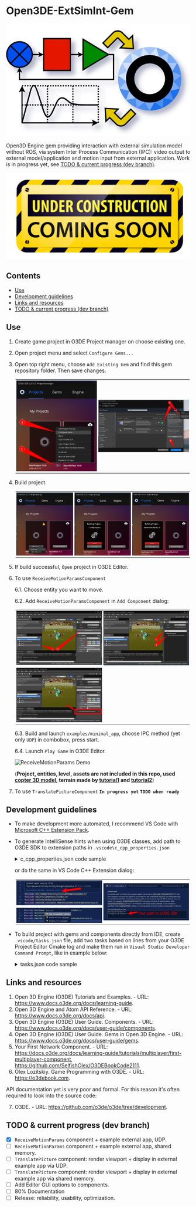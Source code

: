 # Open3DE-ExtSimInt-Gem <!-- omit from toc -->

![logo](logo.png)

Open3D Engine gem providing interaction with external simulation model without ROS, via system Inter Process Communication (IPC): video output to external model/application and motion input from external application. Work is in progress yet, see [TODO \& current progress (dev branch)](#todo--current-progress-dev-branch).

![Under development, coming soon](/doc/img/under_construction.png)

## Contents <!-- omit from toc -->

- [Use](#use)
- [Development guidelines](#development-guidelines)
- [Links and resources](#links-and-resources)
- [TODO \& current progress (dev branch)](#todo--current-progress-dev-branch)

## Use

1. Create game project in O3DE Project manager on choose existing one.
2. Open project menu and select `Configure Gems...`
3. Open top right menu, choose `Add Existing Gem` and find this gem repository folder. Then save changes.

    <table style="border: 0px solid black;padding : 2px;">
        <tr style="border: 0px solid black;padding : 2px;">
            <td style="border: 0px solid black;padding : 2px;">
                <img src="/doc/img/configure_gems.png"/>
            </td>
            <td style="border: 0px solid black;padding : 2px;" rowspan="2">
                <img src="/doc/img/add_gem.png"/>
            </td>
        </tr>
    </table>

4. Build project.

    <table style="border: 0px solid black;padding : 2px;">
        <tr style="border: 0px solid black;padding : 2px;">
            <td style="border: 0px solid black;padding : 2px;">
                <img src="/doc/img/build_project.png"/>
            </td>
            <td style="border: 0px solid black;padding : 2px;">
                <img src="/doc/img/building2.png"/>
            </td>
            <td style="border: 0px solid black;padding : 2px;">
                <img src="/doc/img/building3.png"/>
            </td>
        </tr>
    </table>

5. If build successful, `Open` project in O3DE Editor.
6. To use `ReceiveMotionParamsComponent`

   6.1. Choose entity you want to move.

   6.2. Add `ReceiveMotionParamsComponent` in `Add Component` dialog:

    <table style="border: 0px solid black;padding : 2px;">
        <tr style="border: 0px solid black;padding : 2px;">
            <td style="border: 0px solid black;padding : 2px;">
                <img src="/doc/img/add_RMP_component.png"/>
            </td>
            <td style="border: 0px solid black;padding : 2px;">
                <img src="/doc/img/add_RMP_component2.png"/>
            </td>
        </tr>
        <tr style="border: 0px solid black;padding : 2px;">
            <td style="border: 0px solid black;padding : 2px;">
                <img src="/doc/img/add_RMP_component3.png"/>
            </td>
        </tr>
    </table>

    6.3. Build and launch `examples/minimal_app`, choose IPC method (yet only `UDP`) in combobox, press start.

    6.4. Launch `Play Game` in O3DE Editor.

    ![ReceiveMotionParams Demo](/doc/img/demo_RMP.gif)

    (**Project, entities, level, assets are not included in this repo, used [copter 3D model](https://sketchfab.com/3d-models/dji-fpv-by-sdc-high-performance-drone-d471ea8c6235457b8e131842e2cf3783), terrain made by [tutorial1](https://docs.o3de.org/docs/learning-guide/tutorials/environments/create-terrain-from-images/) and [tutorial2](https://www.youtube.com/watch?v=rd8tEMUIEIY)**)

7. To use `TranslatePictureComponent`
   **`In progress yet`**
   **`TODO when ready`**

## Development guidelines

- To make development more automated, I recommend VS Code with [Microsoft C++ Estension Pack](https://marketplace.visualstudio.com/items?itemName=ms-vscode.cpptools-extension-pack).

- To generate IntelliSense hints when using O3DE classes, add path to O3DE SDK to extension paths in `.vscode\c_cpp_properties.json`

    <details>
    <summary>c_cpp_properties.json code sample</summary>

    ```
    {
        "configurations": [
            {
                ...
                "includePath": [
                    ...,
                    "<path>/<to>/<your>/O3DE/23.10.3/Code/**" // added this in VS C++ Extension to scan O3DE headers and generate IntelliSense hints
                ],
            }
        ],

    }
    ```
    </details>

    or do the same in VS Code C++ Extension dialog:

    <table style="border: 0px solid black;padding : 2px;">
        <tr style="border: 0px solid black;padding : 2px;">
            <td style="border: 0px solid black;padding : 2px;">
                <img src="/doc/img/add_intellisense1.png"/>
            </td>
            <td style="border: 0px solid black;padding : 2px;" rowspan="2">
                <img src="/doc/img/add_intellisense3.png"/>
            </td>
        </tr>
        <tr style="border: 0px solid black;padding : 2px;">
            <td style="border: 0px solid black;padding : 2px;">
                <img src="/doc/img/add_intellisense2.png"/>
            </td>
        </tr>
    </table>

- To build project with gems and components directly from IDE, create `.vscode/tasks.json` file, add two tasks based on lines from your O3DE Project Editor Cmake log and make them run in `Visual Studio Developer Command Prompt`, like in example below:
    <details>
    <summary>tasks.json code sample</summary>

    ```json
    {
        "version": "2.0.0",
        "windows": {
            "options": {
                "shell": { // run all tasks below in Visual Studio Developer Command Prompt !!!
                    "executable": "cmd.exe",
                    "args": [
                        "/C",
                        "\"C:/Program Files/Microsoft Visual Studio/2022/Community/Common7/Tools/VsDevCmd.bat\"",
                        "&&"
                    ]
                }
            }
        },
        "tasks": [
            { // Cmake configure task
                "type": "shell",
                "label": "O3DE Project configure",
                "command": "cmake",
                "detail": "CMake configure task, copy of O3DE Project manager command",
                "options": {
                    "cwd": "<!!! your/path/to/o3de_project>/YourProjectName"
                },
                "args": [ // made from original command line, shown in O3DE Project Manager Cmake Log 
                    "-B",
                    "<!!! your/path/to/o3de_project>/YourProjectName/build/windows",
                    "-S",
                    "<!!! your/path/to/o3de_project>/YourProjectName",
                    "-DLY_3RDPARTY_PATH=<!!! copy_from_your_cmake_log>"
                ]
            },
            { // Cmake build task, depends on configure
                "type": "shell",
                "label": "O3DE Project build",
                "command": "cmake",
                "detail": "CMake build task, copy of O3DE Project manager command",
                "options": {
                    "cwd": "<!!! your/path/to/o3de_project>/YourProjectName"
                },
                "args": [ // made from original command line, shown in O3DE Project Manager Cmake Log 
                    "--build",
                    "<!!! your/path/to/o3de_project>/YourProjectName/build/windows",
                    "--config",
                    "profile",
                    "--target",
                    "YourProjectName.GameLauncher",
                    "YourProjectName.ServerLauncher",
                    "YourProjectName.UnifiedLauncher",
                    "Editor"
                ],
                "dependsOn": "O3DE Project configure"
            },
        ]
    }
    ```
    </details>

## Links and resources

1. Open 3D Engine (O3DE) Tutorials and Examples. - URL: https://www.docs.o3de.org/docs/learning-guide.
2. Open 3D Engine and Atom API Reference. - URL: https://www.docs.o3de.org/docs/api.
3. Open 3D Engine (O3DE) User Guide. Components. - URL: https://www.docs.o3de.org/docs/user-guide/components.
4. Open 3D Engine (O3DE) User Guide. Gems in Open 3D Engine. - URL: https://www.docs.o3de.org/docs/user-guide/gems.
5. Your First Network Component. - URL: https://docs.o3de.org/docs/learning-guide/tutorials/multiplayer/first-multiplayer-component, https://github.com/SelfishOlex/O3DEBookCode2111.
6. Olex Lozitskiy. Game Programming with O3DE. - URL: https://o3debook.com.

API documentation yet is very poor and formal. For this reason it's often required to look into the source code:

7. O3DE. - URL: https://github.com/o3de/o3de/tree/development.

## TODO & current progress (dev branch)

- [x] `ReceiveMotionParams` component + example external app, UDP.
- [ ] `ReceiveMotionParams` component + example external app, shared memory.
- [ ] `TranslatePicture` component: render viewport + display in external example app via UDP.
- [ ] `TranslatePicture` component: render viewport + display in external example app via shared memory.
- [ ] Add Editor GUI options to components.
- [ ] 80% Documentation
- [ ] Release: reliability, usability, optimization.
